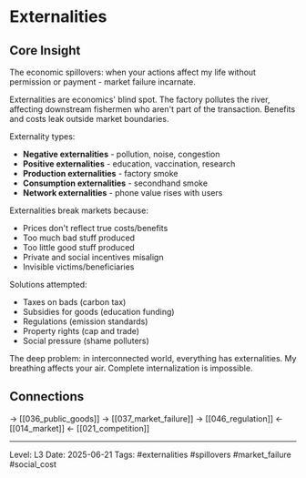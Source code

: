 # Externalities

## Core Insight
The economic spillovers: when your actions affect my life without permission or payment - market failure incarnate.

Externalities are economics' blind spot. The factory pollutes the river, affecting downstream fishermen who aren't part of the transaction. Benefits and costs leak outside market boundaries.

Externality types:
- **Negative externalities** - pollution, noise, congestion
- **Positive externalities** - education, vaccination, research
- **Production externalities** - factory smoke
- **Consumption externalities** - secondhand smoke
- **Network externalities** - phone value rises with users

Externalities break markets because:
- Prices don't reflect true costs/benefits
- Too much bad stuff produced
- Too little good stuff produced
- Private and social incentives misalign
- Invisible victims/beneficiaries

Solutions attempted:
- Taxes on bads (carbon tax)
- Subsidies for goods (education funding)
- Regulations (emission standards)
- Property rights (cap and trade)
- Social pressure (shame polluters)

The deep problem: in interconnected world, everything has externalities. My breathing affects your air. Complete internalization is impossible.

## Connections
→ [[036_public_goods]]
→ [[037_market_failure]]
→ [[046_regulation]]
← [[014_market]]
← [[021_competition]]

---
Level: L3
Date: 2025-06-21
Tags: #externalities #spillovers #market_failure #social_cost